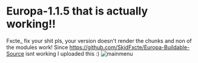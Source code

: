 # Europa-1.1.5 that is actually working!!
Fxcte_ fix your shit pls, your version doesn't render the chunks and non of the modules work! Since https://github.com/SkidFxcte/Europa-Buildable-Source isnt working I uploaded this :)
![mainmenu](https://user-images.githubusercontent.com/79189729/142767106-fe21717b-f1bf-4fbd-a966-552f1cee0729.png)

